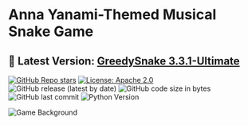 # Anna Yanami-Themed Musical Snake Game

## **🌟 Latest Version: [GreedySnake 3.3.1-Ultimate](https://github.com/HistoriaNonVult/Yanami-Anna-GreedySnake/releases/tag/v3.3.1-Ultimate)**

[![GitHub Repo stars](https://img.shields.io/github/stars/HistoriaNonVult/Yanami-Anna-GreedySnake?style=social)](https://github.com/HistoriaNonVult/Yanami-Anna-GreedySnake/stargazers)
[![License: Apache 2.0](https://img.shields.io/badge/License-Apache%202.0-blue.svg)](https://opensource.org/licenses/Apache-2.0)
![GitHub release (latest by date)](https://img.shields.io/github/v/release/HistoriaNonVult/Yanami-Anna-GreedySnake)
![GitHub code size in bytes](https://img.shields.io/github/languages/code-size/HistoriaNonVult/Yanami-Anna-GreedySnake)
![GitHub last commit](https://img.shields.io/github/last-commit/HistoriaNonVult/Yanami-Anna-GreedySnake)
![Python Version](https://img.shields.io/badge/python-3.8%2B-blue)

![Game Background](https://github.com/user-attachments/assets/7449dc61-60f4-4778-9bd6-39c3ef89d08b)
